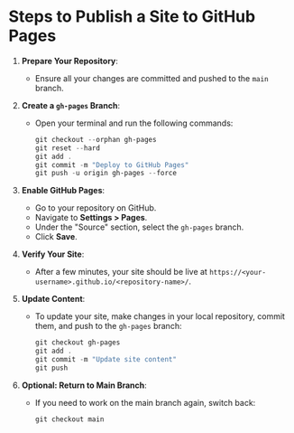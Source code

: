 # Steps to Publish a Site to GitHub Pages

1. **Prepare Your Repository**:
   - Ensure all your changes are committed and pushed to the `main` branch.

2. **Create a `gh-pages` Branch**:
   - Open your terminal and run the following commands:
     ```powershell
     git checkout --orphan gh-pages
     git reset --hard
     git add .
     git commit -m "Deploy to GitHub Pages"
     git push -u origin gh-pages --force
     ```

3. **Enable GitHub Pages**:
   - Go to your repository on GitHub.
   - Navigate to **Settings > Pages**.
   - Under the "Source" section, select the `gh-pages` branch.
   - Click **Save**.

4. **Verify Your Site**:
   - After a few minutes, your site should be live at `https://<your-username>.github.io/<repository-name>/`.

5. **Update Content**:
   - To update your site, make changes in your local repository, commit them, and push to the `gh-pages` branch:
     ```powershell
     git checkout gh-pages
     git add .
     git commit -m "Update site content"
     git push
     ```

6. **Optional: Return to Main Branch**:
   - If you need to work on the main branch again, switch back:
     ```powershell
     git checkout main
     ```
